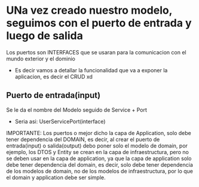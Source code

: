 # UNa vez creado nuestro modelo, seguimos con el puerto de entrada y luego de salida
Los puertos son INTERFACES que se usaran para la comunicacion con el mundo exterior y el dominio
- Es decir vamos a detallar la funcionalidad que va a exponer la aplicacion, es decir el CRUD xd

## Puerto de entrada(input)
Se le da el nombre del Modelo seguido de Service  + Port
- Seria asi: UserServicePort(interface)

IMPORTANTE:
Los puertos o mejor dicho la capa de Application, solo debe tener dependencia del DOMAIN, es decir, al crear el puerto de entrada(input) o salida(output) debo poner solo el modelo de domain, por ejemplo, los DTOS y Entity se crean en la capa de infraestructura, pero no se deben usar en la capa de application, ya que la capa de application solo debe tener dependencia del domain, es decir, solo debe tener dependencia de los modelos de domain, no de los modelos de infraestructura, por lo que el domain y application debe ser simple.
